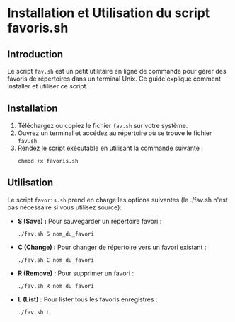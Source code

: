 # Installation et Utilisation du script favoris.sh

## Introduction
Le script `fav.sh` est un petit utilitaire en ligne de commande pour gérer des favoris de répertoires dans un terminal Unix. Ce guide explique comment installer et utiliser ce script.

## Installation
1. Téléchargez ou copiez le fichier `fav.sh` sur votre système.
2. Ouvrez un terminal et accédez au répertoire où se trouve le fichier `fav.sh`.
3. Rendez le script exécutable en utilisant la commande suivante :
    ```
    chmod +x favoris.sh
    ```

## Utilisation
Le script `favoris.sh` prend en charge les options suivantes (le ./fav.sh n'est pas nécessaire si vous utilisez source):

- **S (Save) :** Pour sauvegarder un répertoire favori :
    ```
    ./fav.sh S nom_du_favori
    ```

- **C (Change) :** Pour changer de répertoire vers un favori existant :
    ```
    ./fav.sh C nom_du_favori 
    ```

- **R (Remove) :** Pour supprimer un favori :
    ```
    ./fav.sh R nom_du_favori
    ```

- **L (List) :** Pour lister tous les favoris enregistrés :
    ```
    ./fav.sh L
    ```


